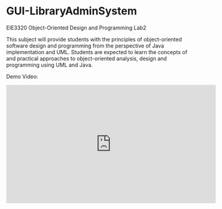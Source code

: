 # GUI-LibraryAdminSystem
EIE3320 Object-Oriented Design and Programming Lab2

This subject will provide students with the principles of object-oriented software design and programming from the perspective of Java implementation and UML. Students are expected to learn the concepts of and practical approaches to object-oriented analysis, design and programming using UML and Java. 

Demo Video:

<iframe width="560" height="315" src="https://www.youtube.com/embed/MixsGTvyth0" frameborder="0" allow="accelerometer; autoplay; clipboard-write; encrypted-media; gyroscope; picture-in-picture" allowfullscreen></iframe>